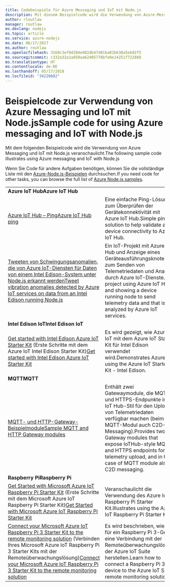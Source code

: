 ```yaml
---
title: Codebeispiele für Azure Messaging und IoT mit Node.js
description: Mit diesem Beispielcode wird die Verwendung von Azure-Messaging und IoT mit Node.js veranschaulicht.
author: rloutlaw
manager: routlaw
ms.devlang: nodejs
ms.topic: article
ms.service: azure-nodejs
ms.date: 06/17/2017
ms.author: routlaw
ms.openlocfilehash: 3169c3ef0d204e902db47d81ba02b638a5eb02f5
ms.sourcegitcommit: c332a32a1a850aa62405776bfe0e14251f722888
ms.translationtype: HT
ms.contentlocale: de-DE
ms.lasthandoff: 05/17/2018
ms.locfileid: "34220682"
---
```

# <a name="sample-code-for-using-azure-messaging-and-iot-with-nodejs"></a><span data-ttu-id="dc7a5-103">Beispielcode zur Verwendung von Azure Messaging und IoT mit Node.js</span><span class="sxs-lookup"><span data-stu-id="dc7a5-103">Sample code for using Azure messaging and IoT with Node.js</span></span>

<span data-ttu-id="dc7a5-104">Mit dem folgenden Beispielcode wird die Verwendung von Azure Messaging und IoT mit Node.js veranschaulicht.</span><span class="sxs-lookup"><span data-stu-id="dc7a5-104">The following sample code illustrates using Azure messaging and IoT with Node.js</span></span>

<span data-ttu-id="dc7a5-105">Wenn Sie Code für andere Aufgaben benötigen, können Sie die vollständige Liste mit den [Azure-Node.js-Beispielen](https://azure.microsoft.com/resources/samples/?term=nodejs) durchsuchen.</span><span class="sxs-lookup"><span data-stu-id="dc7a5-105">If you need code for other tasks, you can browse the full list of [Azure Node.js samples](https://azure.microsoft.com/resources/samples/?term=nodejs).</span></span>

| | |
|---|---|
| <span data-ttu-id="dc7a5-106">**Azure IoT Hub**</span><span class="sxs-lookup"><span data-stu-id="dc7a5-106">**Azure IoT Hub**</span></span> ||
| [<span data-ttu-id="dc7a5-107">Azure IoT Hub – Ping</span><span class="sxs-lookup"><span data-stu-id="dc7a5-107">Azure IoT Hub ping</span></span>](https://github.com/Azure-Samples/iot-hub-node-ping) | <span data-ttu-id="dc7a5-108">Eine einfache Ping-Lösung zum Überprüfen der Gerätekonnektivität mit Azure IoT Hub.</span><span class="sxs-lookup"><span data-stu-id="dc7a5-108">Simple ping solution to help validate a device connectivity to Azure IoT Hub.</span></span> |
| [<span data-ttu-id="dc7a5-109">Tweeten von Schwingungsanomalien, die von Azure IoT-Diensten für Daten von einem Intel Edison-System unter Node.js erkannt werden</span><span class="sxs-lookup"><span data-stu-id="dc7a5-109">Tweet vibration anomalies detected by Azure IoT services on data from an Intel Edison running Node.js</span></span>](https://azure.microsoft.com/resources/samples/iot-hub-nodejs-intel-edison-vibration-anomaly-detection/) | <span data-ttu-id="dc7a5-110">Ein IoT-Projekt mit Azure IoT Hub und Anzeige eines Geräteausführungsknotens zum Senden von Telemetriedaten und Analyse durch Azure IoT-Dienste.</span><span class="sxs-lookup"><span data-stu-id="dc7a5-110">IoT project using Azure IoT Hub and showing a device running node to send telemetry data and that is analyzed by Azure IoT services.</span></span> |
| <span data-ttu-id="dc7a5-111">**Intel Edison IoT**</span><span class="sxs-lookup"><span data-stu-id="dc7a5-111">**Intel Edison IoT**</span></span> ||
| <span data-ttu-id="dc7a5-112">[Get started with Intel Edison Azure IoT Starter Kit](https://github.com/Azure-Samples/iot-hub-node-intel-edison-getstartedkit) (Erste Schritte mit dem Azure IoT Intel Edison Starter Kit)</span><span class="sxs-lookup"><span data-stu-id="dc7a5-112">[Get started with Intel Edison Azure IoT Starter Kit](https://github.com/Azure-Samples/iot-hub-node-intel-edison-getstartedkit)</span></span> | <span data-ttu-id="dc7a5-113">Es wird gezeigt, wie Azure IoT mit dem Azure IoT Starter Kit für Intel Edison verwendet wird.</span><span class="sxs-lookup"><span data-stu-id="dc7a5-113">Demonstrates Azure IoT using the Azure IoT Starter Kit - Intel Edison.</span></span> |
| <span data-ttu-id="dc7a5-114">**MQTT**</span><span class="sxs-lookup"><span data-stu-id="dc7a5-114">**MQTT**</span></span> ||
| [<span data-ttu-id="dc7a5-115">MQTT- und HTTP-Gateway-Beispielmodule</span><span class="sxs-lookup"><span data-stu-id="dc7a5-115">Sample MQTT and HTTP Gateway modules</span></span>](https://github.com/Azure-Samples/iot-gateway-mqtt-http) | <span data-ttu-id="dc7a5-116">Enthält zwei Gatewaymodule, die MQTT- und HTTPS-Endpunkte im IoT Hub-Stil für den Upload von Telemetriedaten verfügbar machen (beim MQTT-Modul auch C2D-Messaging).</span><span class="sxs-lookup"><span data-stu-id="dc7a5-116">Provides two Gateway modules that expose IoTHub-style MQTT and HTTPS endpoints for telemetry upload, and in the case of MQTT module also C2D messaging.</span></span> |
| <span data-ttu-id="dc7a5-117">**Raspberry Pi**</span><span class="sxs-lookup"><span data-stu-id="dc7a5-117">**Raspberry Pi**</span></span> ||
| <span data-ttu-id="dc7a5-118">[Get Started with Microsoft Azure IoT Raspberry Pi Starter Kit](https://github.com/Azure-Samples/iot-hub-node-raspberrypi-getting-started) (Erste Schritte mit dem Microsoft Azure IoT Raspberry Pi Starter Kit)</span><span class="sxs-lookup"><span data-stu-id="dc7a5-118">[Get Started with Microsoft Azure IoT Raspberry Pi Starter Kit](https://github.com/Azure-Samples/iot-hub-node-raspberrypi-getting-started)</span></span> | <span data-ttu-id="dc7a5-119">Veranschaulicht die Verwendung des Azure IoT Raspberry Pi Starter Kit.</span><span class="sxs-lookup"><span data-stu-id="dc7a5-119">Illustrates using the Azure IoT Raspberry Pi Starter Kit.</span></span> |
| <span data-ttu-id="dc7a5-120">[Connect your Microsoft Azure IoT Raspberry Pi 3 Starter Kit to the remote monitoring solution](https://azure.microsoft.com/resources/samples/iot-remote-monitoring-node-raspberrypi-getstartedkit/) (Verbinden Ihres Microsoft Azure IoT Raspberry Pi 3 Starter Kits mit der Remoteüberwachungslösung)</span><span class="sxs-lookup"><span data-stu-id="dc7a5-120">[Connect your Microsoft Azure IoT Raspberry Pi 3 Starter Kit to the remote monitoring solution](https://azure.microsoft.com/resources/samples/iot-remote-monitoring-node-raspberrypi-getstartedkit/)</span></span> | <span data-ttu-id="dc7a5-121">Es wird beschrieben, wie Sie für ein Raspberry Pi 3-Gerät eine Verbindung mit der Remoteüberwachungslösung der Azure IoT Suite herstellen.</span><span class="sxs-lookup"><span data-stu-id="dc7a5-121">Learn how to connect a Raspberry Pi 3 device to the Azure IoT Suite remote monitoring solution.</span></span> |
